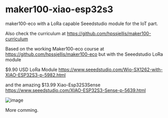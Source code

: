# maker100-xiao-esp32s3
maker100-eco with a LoRa capable Seeedstudio module for the IoT part.

Also check the curriculum at https://github.com/hpssjellis/maker100-curriculum


Based on the working Maker100-eco course at https://github.com/hpssjellis/maker100-eco but with the Seeedstudio LoRa module  


$9.90 USD LoRa Module https://www.seeedstudio.com/Wio-SX1262-with-XIAO-ESP32S3-p-5982.html

and the amazing $13.99 Xiao-Esp32S3Sense   https://www.seeedstudio.com/XIAO-ESP32S3-Sense-p-5639.html

![image](https://github.com/user-attachments/assets/5bb9f204-d206-43c6-a4c4-84933e369dcf)


More comming.
